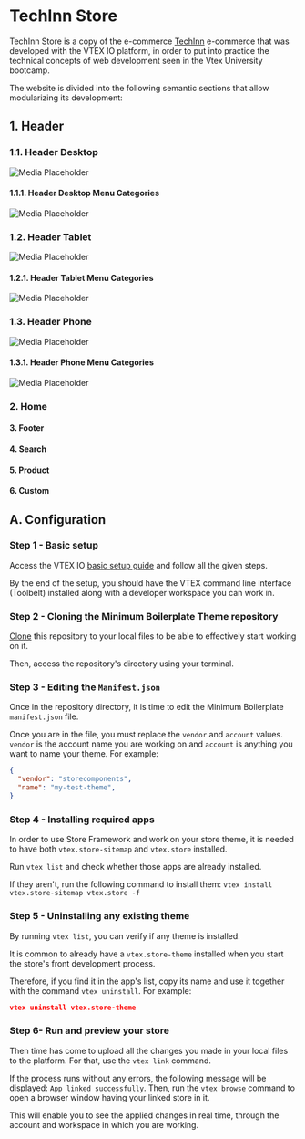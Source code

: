 # TechInn Store

TechInn Store is a copy of the e-commerce [TechInn](https://www.tradeinn.com/techinn/) e-commerce that was developed with the VTEX IO platform, in order to put into practice the technical concepts of web development seen in the Vtex University bootcamp.

The website is divided into the following semantic sections that allow modularizing its development:

## 1. Header
### 1.1. Header Desktop
![Media Placeholder](https://res.cloudinary.com/satronic/image/upload/v1672447977/Header-Desktop_rncp0l.jpg)

#### 1.1.1. Header Desktop Menu Categories
![Media Placeholder](https://res.cloudinary.com/satronic/image/upload/v1672448210/Header-Desktop-Menu-Categories_mlnc36.jpg)

### 1.2. Header Tablet
![Media Placeholder](https://res.cloudinary.com/satronic/image/upload/v1672447422/Header-Tablet_b8frtb.jpg)

#### 1.2.1. Header Tablet Menu Categories
![Media Placeholder](https://res.cloudinary.com/satronic/image/upload/v1672448855/Header-Tablet-Menu-Categories_bjfelh.jpg)

### 1.3. Header Phone
![Media Placeholder](https://res.cloudinary.com/satronic/image/upload/v1672447715/Header-Phone_bgw7u6.jpg)

#### 1.3.1. Header Phone Menu Categories
![Media Placeholder](https://res.cloudinary.com/satronic/image/upload/v1672448583/Header-Phone-Menu-Categories_j6p9to.jpg)



### 2. Home
#### 3. Footer
#### 4. Search
#### 5. Product
#### 6. Custom

## A. Configuration

### Step 1 -  Basic setup

Access the VTEX IO [basic setup guide](https://vtex.io/docs/getting-started/build-stores-with-store-framework/1) and follow all the given steps. 

By the end of the setup, you should have the VTEX command line interface (Toolbelt) installed along with a developer workspace you can work in.

### Step 2 - Cloning the Minimum Boilerplate Theme repository

[Clone](https://help.github.com/en/github/creating-cloning-and-archiving-repositories/cloning-a-repository) this repository to your local files to be able to effectively start working on it.

Then, access the repository's directory using your terminal. 

### Step 3 - Editing the `Manifest.json`

Once in the repository directory, it is time to edit the Minimum Boilerplate `manifest.json` file. 

Once you are in the file, you must replace the `vendor` and `account` values. `vendor` is the account name you are working on and `account` is anything you want to name your theme. For example:

```json
{
  "vendor": "storecomponents",
  "name": "my-test-theme",
}
```

### Step 4 -  Installing required apps

In order to use Store Framework and work on your store theme, it is needed to have both `vtex.store-sitemap` and `vtex.store` installed.

Run  `vtex list`  and check whether those apps are already installed. 

If they aren't, run the following command to install them: `vtex install vtex.store-sitemap vtex.store -f`

### Step 5 -  Uninstalling any existing theme

By running `vtex list`,  you can verify if any theme is installed.

It is common to already have a `vtex.store-theme`  installed when you start the store's front development process. 

Therefore, if you find it in the app's list, copy its name and use it together with the command `vtex uninstall`. For example:

```json
vtex uninstall vtex.store-theme
```

### Step 6- Run and preview your store

Then time has come to upload all the changes you made in your local files to the platform. For that, use the `vtex link` command. 

If the process runs without any errors, the following message will be displayed: `App linked successfully`. Then, run the `vtex browse` command to open a browser window having your linked store in it.

This will enable you to see the applied changes in real time, through the account and workspace in which you are working.
